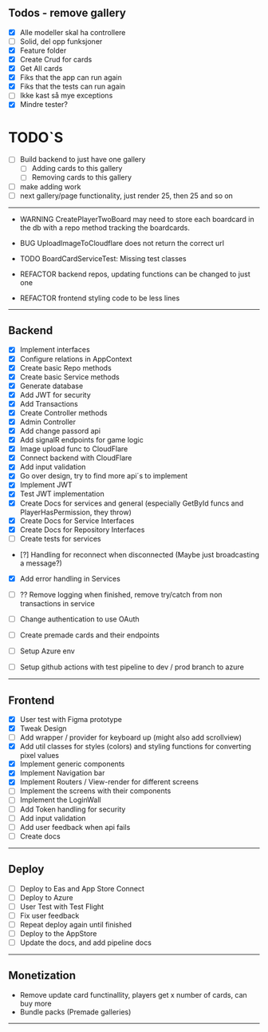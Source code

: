## Todos - remove gallery

- [x] Alle modeller skal ha controllere
- [ ] Solid, del opp funksjoner
- [x] Feature folder
- [x] Create Crud for cards
- [x] Get All cards
- [x] Fiks that the app can run again
- [x] Fiks that the tests can run again
- [ ] Ikke kast så mye exceptions
- [x] Mindre tester?

# TODO`S

- [ ] Build backend to just have one gallery
  - [ ] Adding cards to this gallery
  - [ ] Removing cards to this gallery
- [ ] make adding work
- [ ] next gallery/page functionality, just render 25, then 25 and so on

<hr />

- WARNING CreatePlayerTwoBoard may need to store each boardcard in the db with a repo method tracking the boardcards.
- BUG UploadImageToCloudflare does not return the correct url

- TODO BoardCardServiceTest: Missing test classes
- REFACTOR backend repos, updating functions can be changed to just one
- REFACTOR frontend styling code to be less lines

<hr />

## Backend

- [x] Implement interfaces
- [x] Configure relations in AppContext
- [x] Create basic Repo methods
- [x] Create basic Service methods
- [x] Generate database
- [x] Add JWT for security
- [x] Add Transactions
- [x] Create Controller methods
- [x] Admin Controller
- [x] Add change passord api
- [x] Add signalR endpoints for game logic
- [x] Image upload func to CloudFlare
- [x] Connect backend with CloudFlare
- [x] Add input validation
- [x] Go over design, try to find more api´s to implement
- [x] Implement JWT
- [x] Test JWT implementation
- [x] Create Docs for services and general (especially GetById funcs and PlayerHasPermission, they throw)
- [x] Create Docs for Service Interfaces
- [x] Create Docs for Repository Interfaces
- [ ] Create tests for services
- [?] Handling for reconnect when disconnected (Maybe just broadcasting a message?)
- [x] Add error handling in Services
- [ ] ?? Remove logging when finished, remove try/catch from non transactions in service
- [ ] Change authentication to use OAuth

- [ ] Create premade cards and their endpoints
- [ ] Setup Azure env
- [ ] Setup github actions with test pipeline to dev / prod branch to azure

<hr />

## Frontend

- [x] User test with Figma prototype
- [x] Tweak Design
- [ ] Add wrapper / provider for keyboard up (might also add scrollview)
- [x] Add util classes for styles (colors) and styling functions for converting pixel values
- [x] Implement generic components
- [x] Implement Navigation bar
- [x] Implement Routers / View-render for different screens
- [ ] Implement the screens with their components
- [ ] Implement the LoginWall
- [ ] Add Token handling for security
- [ ] Add input validation
- [ ] Add user feedback when api fails
- [ ] Create docs

<hr />

## Deploy

- [ ] Deploy to Eas and App Store Connect
- [ ] Deploy to Azure
- [ ] User Test with Test Flight
- [ ] Fix user feedback
- [ ] Repeat deploy again until finished
- [ ] Deploy to the AppStore
- [ ] Update the docs, and add pipeline docs

<hr />

## Monetization

- Remove update card functinallity, players get x number of cards, can buy more
- Bundle packs (Premade galleries)

<hr />
